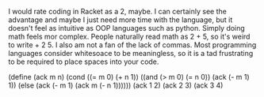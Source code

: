 I would rate coding in Racket as a 2, maybe. I can certainly see the advantage and maybe I just need more time with the language, but it doesn't feel as intuitive as OOP languages such as python. Simply doing math feels mor complex. People naturally read math as 2 + 5, so it's weird to write + 2 5. I also am not a fan of the lack of commas. Most programming languages consider whitesoace to be meaningless, so it is a tad frustrating to be required to place spaces into your code.

(define (ack m n)
  (cond ((= m 0) (+ n 1))
        ((and (> m 0) (= n 0)) (ack (- m 1) 1))
        (else (ack (- m 1) (ack m (- n 1))))))
(ack 1 2)
(ack 2 3)
(ack 3 4)

